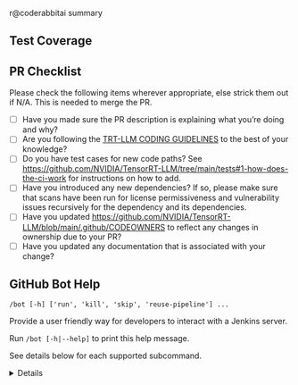 r@coderabbitai summary

<!--
Please write the PR title by following this template:

**[JIRA ticket/NVBugs ID/GitHub issue/None][type] Summary**

Valid ticket formats:
  - JIRA ticket: [TRTLLM-1234] or [FOOBAR-123] for other FOOBAR project
  - NVBugs ID: [https://nvbugs/1234567]
  - GitHub issue: [#1234]
  - No ticket: [None]

Valid types (lowercase): [fix], [feat], [doc], [infra], [chore], etc.

Examples:
  - [TRTLLM-1234][feat] Add new feature
  - [https://nvbugs/1234567][fix] Fix some bugs
  - [#1234][doc] Update documentation
  - [None][chore] Minor clean-up
-->

## Test Coverage

<!--
Please list clearly what are the relevant test(s) that can safeguard the changes in the PR. This helps us to ensure we have sufficient test coverage for the PR.
-->

## PR Checklist
Please check the following items wherever appropriate, else strick them out if N/A. This is needed to merge the PR.
- [ ] Have you made sure the PR description is explaining what you’re doing and why?
- [ ] Are you following the [TRT-LLM CODING GUIDELINES](https://github.com/NVIDIA/TensorRT-LLM/blob/main/CODING_GUIDELINES.md) to the best of your knowledge?
- [ ] Do you have test cases for new code paths? See https://github.com/NVIDIA/TensorRT-LLM/tree/main/tests#1-how-does-the-ci-work for instructions on how to add.
- [ ] Have you introduced any new dependencies? If so, please make sure that scans have been run for license permissiveness and vulnerability issues recursively for the dependency and its dependencies.
- [ ] Have you updated https://github.com/NVIDIA/TensorRT-LLM/blob/main/.github/CODEOWNERS to reflect any changes in ownership due to your PR?
- [ ] Have you updated any documentation that is associated with your change?

## GitHub Bot Help

`/bot [-h] ['run', 'kill', 'skip', 'reuse-pipeline'] ...`

Provide a user friendly way for developers to interact with a Jenkins server.

Run `/bot [-h|--help]` to print this help message.

See details below for each supported subcommand.

<details>

`run  [--reuse-test (optional)pipeline-id --disable-fail-fast --skip-test --stage-list "A10-PyTorch-1, xxx" --gpu-type "A30, H100_PCIe" --test-backend "pytorch, cpp" --add-multi-gpu-test --only-multi-gpu-test --disable-multi-gpu-test --post-merge --extra-stage "H100_PCIe-TensorRT-Post-Merge-1, xxx" --detailed-log --debug(experimental)]`

Launch build/test pipelines. All previously running jobs will be killed.

`--reuse-test (optional)pipeline-id ` *(OPTIONAL)* : Allow the new pipeline to reuse build artifacts and skip successful test stages from a specified pipeline or the last pipeline if no pipeline-id is indicated. If the Git commit ID has changed, this option will be always ignored. The DEFAULT behavior of the bot is to reuse build artifacts and successful test results from the last pipeline.

`--disable-reuse-test ` *(OPTIONAL)* : Explicitly prevent the pipeline from reusing build artifacts and skipping successful test stages from a previous pipeline. Ensure that all builds and tests are run regardless of previous successes.

`--disable-fail-fast ` *(OPTIONAL)* : Disable fail fast on build/tests/infra failures.

`--skip-test ` *(OPTIONAL)* : Skip all test stages, but still run build stages, package stages and sanity check stages. Note: Does **NOT** update GitHub check status.

`--stage-list "A10-PyTorch-1, xxx"` *(OPTIONAL)* : Only run the specified test stages. Examples: "A10-PyTorch-1, xxx". Note: Does **NOT** update GitHub check status.

`--gpu-type "A30, H100_PCIe"` *(OPTIONAL)* : Only run the test stages on the specified GPU types. Examples: "A30, H100_PCIe". Note: Does **NOT** update GitHub check status.

`--test-backend "pytorch, cpp"` *(OPTIONAL)* : Skip test stages which don't match the specified backends. Only support [pytorch, cpp, tensorrt, triton]. Examples: "pytorch, cpp" (does not run test stages with tensorrt or triton backend). Note: Does **NOT** update GitHub pipeline status.

`--only-multi-gpu-test ` *(OPTIONAL)* : Only run the multi-GPU tests. Note: Does **NOT** update GitHub check status.

`--disable-multi-gpu-test ` *(OPTIONAL)* : Disable the multi-GPU tests. Note: Does **NOT** update GitHub check status.

`--add-multi-gpu-test ` *(OPTIONAL)* : Force run the multi-GPU tests in addition to running L0 pre-merge pipeline.

`--post-merge ` *(OPTIONAL)* : Run the L0 post-merge pipeline instead of the ordinary L0 pre-merge pipeline.

`--extra-stage "H100_PCIe-TensorRT-Post-Merge-1, xxx"` *(OPTIONAL)* : Run the ordinary L0 pre-merge pipeline and specified test stages. Examples: --extra-stage "H100_PCIe-TensorRT-Post-Merge-1, xxx".

`--detailed-log ` *(OPTIONAL)* : Enable flushing out all logs to the Jenkins console. This will significantly increase the log volume and may slow down the job.

`--debug ` *(OPTIONAL)* : **Experimental feature**. Enable access to the CI container for debugging purpose. Note: Specify exactly one stage in the `stage-list` parameter to access the appropriate container environment. Note: Does **NOT** update GitHub check status.

For guidance on mapping tests to stage names, see `docs/source/reference/ci-overview.md`
and the `scripts/test_to_stage_mapping.py` helper.

### kill

`kill  `

Kill all running builds associated with pull request.

### skip

`skip --comment COMMENT `

Skip testing for latest commit on pull request. `--comment "Reason for skipping build/test"` is required. IMPORTANT NOTE: This is dangerous since lack of user care and validation can cause top of tree to break.

### reuse-pipeline

`reuse-pipeline `

Reuse a previous pipeline to validate current commit. This action will also kill all currently running builds associated with the pull request. IMPORTANT NOTE: This is dangerous since lack of user care and validation can cause top of tree to break.

</details>
